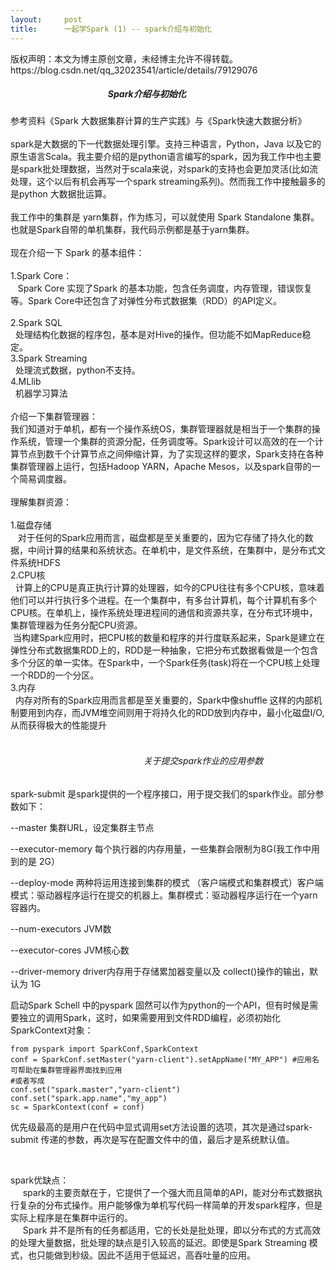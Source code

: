 ```yaml
---
layout:     post
title:      一起学Spark (1) -- spark介绍与初始化
---
```

<div id="article_content" class="article_content clearfix csdn-tracking-statistics" data-pid="blog" data-mod="popu_307" data-dsm="post">
								<div class="article-copyright">
					版权声明：本文为博主原创文章，未经博主允许不得转载。					https://blog.csdn.net/qq_32023541/article/details/79129076				</div>
								            <link rel="stylesheet" href="https://csdnimg.cn/release/phoenix/template/css/ck_htmledit_views-f76675cdea.css">
						<div class="htmledit_views" id="content_views">
                <h5>                                               Spark介绍与初始化</h5><div>参考资料《Spark 大数据集群计算的生产实践》与《Spark快速大数据分析》</div><div><br></div><div>spark是大数据的下一代数据处理引擎。支持三种语言，Python，Java 以及它的原生语言Scala。我主要介绍的是python语言编写的spark，因为我工作中也主要是spark批处理数据，当然对于scala来说，对spark的支持也会更加灵活(比如流处理，这个以后有机会再写一个spark streaming系列)。然而我工作中接触最多的是python 大数据批运算。</div><div><br></div><div>我工作中的集群是 yarn集群，作为练习，可以就使用 Spark Standalone 集群。也就是Spark自带的单机集群，我代码示例都是基于yarn集群。</div><div><br></div><div>现在介绍一下 Spark 的基本组件：</div><div><br></div><div>1.Spark Core：</div><div>   Spark Core 实现了Spark 的基本功能，包含任务调度，内存管理，错误恢复等。Spark Core中还包含了对弹性分布式数据集（RDD）的API定义。</div><div><br></div><div>2.Spark SQL</div><div>  处理结构化数据的程序包，基本是对Hive的操作。但功能不如MapReduce稳定。</div><div>3.Spark Streaming </div><div>  处理流式数据，python不支持。</div><div>4.MLlib</div><div>  机器学习算法</div><div><br></div><div>介绍一下集群管理器：</div><div>我们知道对于单机，都有一个操作系统OS，集群管理器就是相当于一个集群的操作系统，管理一个集群的资源分配，任务调度等。Spark设计可以高效的在一个计算节点到数千个计算节点之间伸缩计算，为了实现这样的要求，Spark支持在各种集群管理器上运行，包括Hadoop YARN，Apache Mesos，以及spark自带的一个简易调度器。</div><div><br></div><div>理解集群资源：</div><div><br></div><div>1.磁盘存储</div><div>   对于任何的Spark应用而言，磁盘都是至关重要的，因为它存储了持久化的数据，中间计算的结果和系统状态。在单机中，是文件系统，在集群中，是分布式文件系统HDFS</div><div>2.CPU核</div><div>  计算上的CPU是真正执行计算的处理器，如今的CPU往往有多个CPU核，意味着他们可以并行执行多个进程。在一个集群中，有多台计算机，每个计算机有多个CPU核。在单机上，操作系统处理进程间的通信和资源共享，在分布式环境中，集群管理器为任务分配CPU资源。</div><div> 当构建Spark应用时，把CPU核的数量和程序的并行度联系起来，Spark是建立在弹性分布式数据集RDD上的，RDD是一种抽象，它把分布式数据看做是一个包含多个分区的单一实体。在Spark中，一个Spark任务(task)将在一个CPU核上处理一个RDD的一个分区。</div><div>3.内存</div><div>  内存对所有的Spark应用而言都是至关重要的，Spark中像shuffle 这样的内部机制要用到内存，而JVM堆空间则用于将持久化的RDD放到内存中，最小化磁盘I/O,从而获得极大的性能提升</div><div><br></div><h6>                                                      关于提交spark作业的应用参数</h6><p>spark-submit 是spark提供的一个程序接口，用于提交我们的spark作业。部分参数如下：</p><p>--master 集群URL，设定集群主节点</p><p>--executor-memory 每个执行器的内存用量，一些集群会限制为8G(我工作中用到的是 2G）</p><p>--deploy-mode 两种将运用连接到集群的模式 （客户端模式和集群模式）客户端模式：驱动器程序运行在提交的机器上。集群模式：驱动器程序运行在一个yarn容器内。</p><p>--num-executors JVM数</p><p>--executor-cores JVM核心数</p><p>--driver-memory driver内存用于存储累加器变量以及 collect()操作的输出，默认为 1G</p><p>启动Spark Schell 中的pyspark 固然可以作为python的一个API，但有时候是需要独立的调用Spark，这时，如果需要用到文件RDD编程，必须初始化SparkContext对象：</p><pre><code class="language-python">from pyspark import SparkConf,SparkContext
conf = SparkConf.setMaster("yarn-client").setAppName("MY_APP") #应用名可帮助在集群管理器界面找到应用
#或者写成 
conf.set("spark.master","yarn-client")
conf.set("spark.app.name","my_app")       
sc = SparkContext(conf = conf)</code></pre><p>优先级最高的是用户在代码中显式调用set方法设置的选项，其次是通过spark-submit 传递的参数，再次是写在配置文件中的值，最后才是系统默认值。</p><p><br></p><p>spark优缺点：<br>     spark的主要贡献在于，它提供了一个强大而且简单的API，能对分布式数据执行复杂的分布式操作。用户能够像为单机写代码一样简单的开发spark程序，但是实际上程序是在集群中运行的。<br>     Spark 并不是所有的任务都适用，它的长处是批处理，即以分布式的方式高效的处理大量数据，批处理的缺点是引入较高的延迟。即使是Spark Streaming 模式，也只能做到秒级。因此不适用于低延迟，高吞吐量的应用。</p><br><div><br></div><div><br></div><div><br></div><div><br></div>            </div>
                </div>